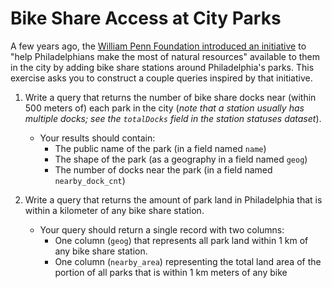 # Bike Share Access at City Parks

A few years ago, the [William Penn Foundation introduced an initiative](https://williampennfoundation.org/newsroom/philadelphia-and-indianapolis-are-getting-people-parks-bike-share) to "help Philadelphians make the most of natural resources" available to them in the city by adding bike share stations around Philadelphia's parks. This exercise asks you to construct a couple queries inspired by that initiative.

1.  Write a query that returns the number of bike share docks near (within 500 meters of) each park in the city (_note that a station usually has multiple docks; see the `totalDocks` field in the station statuses dataset_).
    * Your results should contain:
      * The public name of the park (in a field named `name`)
      * The shape of the park (as a geography in a field named `geog`)
      * The number of docks near the park (in a field named `nearby_dock_cnt`)

2. Write a query that returns the amount of park land in Philadelphia that is within a kilometer of any bike share station.
    * Your query should return a single record with two columns:
      * One column (`geog`) that represents all park land within 1 km of any bike share station.
      * One column (`nearby_area`) representing the total land area of the portion of all parks that is within 1 km meters of any bike 
